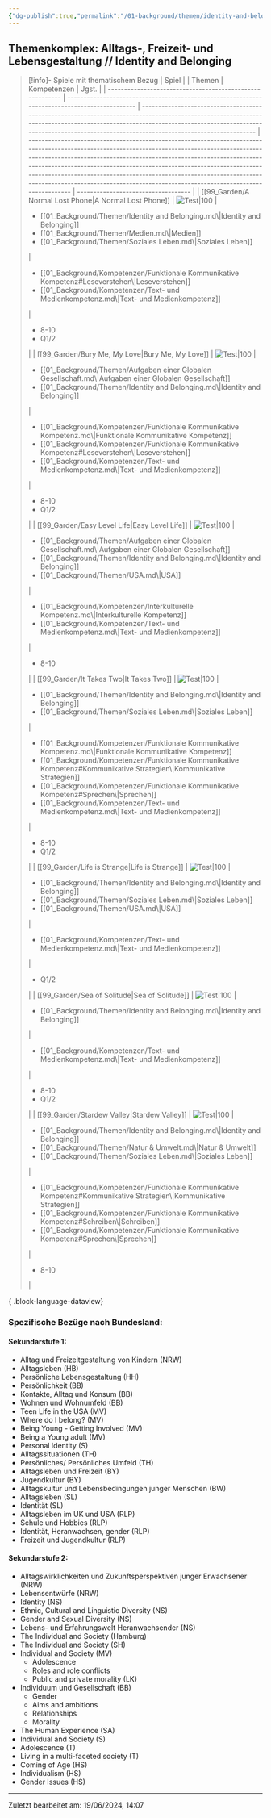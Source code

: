 ```yaml
---
{"dg-publish":true,"permalink":"/01-background/themen/identity-and-belonging/","tags":["topic"],"noteIcon":"1"}
---
```


## Themenkomplex: Alltags-, Freizeit- und Lebensgestaltung // Identity and Belonging

>[!info]- Spiele mit thematischem Bezug
> | Spiel                                                     |                                                                                               | Themen                                                                                                                                                                                                                                                      | Kompetenzen                                                                                                                                                                                                                                                                                                                                                                                                                                                   | Jgst.                               |
> | --------------------------------------------------------- | --------------------------------------------------------------------------------------------- | ----------------------------------------------------------------------------------------------------------------------------------------------------------------------------------------------------------------------------------------------------------- | ------------------------------------------------------------------------------------------------------------------------------------------------------------------------------------------------------------------------------------------------------------------------------------------------------------------------------------------------------------------------------------------------------------------------------------------------------------- | ----------------------------------- |
> | [[99_Garden/A Normal Lost Phone\|A Normal Lost Phone]] | ![Test\|100](https://images.igdb.com/igdb/image/upload/t_cover_big/co2kfs.webp)               | <ul><li>[[01_Background/Themen/Identity and Belonging.md\\|Identity and Belonging]]</li><li>[[01_Background/Themen/Medien.md\\|Medien]]</li><li>[[01_Background/Themen/Soziales Leben.md\\|Soziales Leben]]</li></ul>                                       | <ul><li>[[01_Background/Kompetenzen/Funktionale Kommunikative Kompetenz#Leseverstehen\\|Leseverstehen]]</li><li>[[01_Background/Kompetenzen/Text- und Medienkompetenz.md\\|Text- und Medienkompetenz]]</li></ul>                                                                                                                                                                                                                                           | <ul><li>8-10</li><li>Q1/2</li></ul> |
> | [[99_Garden/Bury Me, My Love\|Bury Me, My Love]]       | ![Test\|100](https://images.igdb.com/igdb/image/upload/t_cover_big/co3r4y.webp)               | <ul><li>[[01_Background/Themen/Aufgaben einer Globalen Gesellschaft.md\\|Aufgaben einer Globalen Gesellschaft]]</li><li>[[01_Background/Themen/Identity and Belonging.md\\|Identity and Belonging]]</li></ul>                                               | <ul><li>[[01_Background/Kompetenzen/Funktionale Kommunikative Kompetenz.md\\|Funktionale Kommunikative Kompetenz]]</li><li>[[01_Background/Kompetenzen/Funktionale Kommunikative Kompetenz#Leseverstehen\\|Leseverstehen]]</li><li>[[01_Background/Kompetenzen/Text- und Medienkompetenz.md\\|Text- und Medienkompetenz]]</li></ul>                                                                                                                        | <ul><li>8-10</li><li>Q1/2</li></ul> |
> | [[99_Garden/Easy Level Life\|Easy Level Life]]         | ![Test\|100](https://img.itch.zone/aW1hZ2UvNzU0NDYvMzQ5NjA5LmdpZg==/794x1000/2QcqJx.gif)      | <ul><li>[[01_Background/Themen/Aufgaben einer Globalen Gesellschaft.md\\|Aufgaben einer Globalen Gesellschaft]]</li><li>[[01_Background/Themen/Identity and Belonging.md\\|Identity and Belonging]]</li><li>[[01_Background/Themen/USA.md\\|USA]]</li></ul> | <ul><li>[[01_Background/Kompetenzen/Interkulturelle Kompetenz.md\\|Interkulturelle Kompetenz]]</li><li>[[01_Background/Kompetenzen/Text- und Medienkompetenz.md\\|Text- und Medienkompetenz]]</li></ul>                                                                                                                                                                                                                                                       | <ul><li>8-10</li></ul>              |
> | [[99_Garden/It Takes Two\|It Takes Two]]               | ![Test\|100](https://images.igdb.com/igdb/image/upload/t_cover_big/co2t97.webp)               | <ul><li>[[01_Background/Themen/Identity and Belonging.md\\|Identity and Belonging]]</li><li>[[01_Background/Themen/Soziales Leben.md\\|Soziales Leben]]</li></ul>                                                                                           | <ul><li>[[01_Background/Kompetenzen/Funktionale Kommunikative Kompetenz.md\\|Funktionale Kommunikative Kompetenz]]</li><li>[[01_Background/Kompetenzen/Funktionale Kommunikative Kompetenz#Kommunikative Strategien\\|Kommunikative Strategien]]</li><li>[[01_Background/Kompetenzen/Funktionale Kommunikative Kompetenz#Sprechen\\|Sprechen]]</li><li>[[01_Background/Kompetenzen/Text- und Medienkompetenz.md\\|Text- und Medienkompetenz]]</li></ul> | <ul><li>8-10</li><li>Q1/2</li></ul> |
> | [[99_Garden/Life is Strange\|Life is Strange]]         | ![Test\|100](https://images.igdb.com/igdb/image/upload/t_cover_big/co1r8e.webp)               | <ul><li>[[01_Background/Themen/Identity and Belonging.md\\|Identity and Belonging]]</li><li>[[01_Background/Themen/Soziales Leben.md\\|Soziales Leben]]</li><li>[[01_Background/Themen/USA.md\\|USA]]</li></ul>                                             | <ul><li>[[01_Background/Kompetenzen/Text- und Medienkompetenz.md\\|Text- und Medienkompetenz]]</li></ul>                                                                                                                                                                                                                                                                                                                                                      | <ul><li>Q1/2</li></ul>              |
> | [[99_Garden/Sea of Solitude\|Sea of Solitude]]         | ![Test\|100](https://images.igdb.com/igdb/image/upload/t_cover_big/co1m4m.webp)               | <ul><li>[[01_Background/Themen/Identity and Belonging.md\\|Identity and Belonging]]</li></ul>                                                                                                                                                               | <ul><li>[[01_Background/Kompetenzen/Text- und Medienkompetenz.md\\|Text- und Medienkompetenz]]</li></ul>                                                                                                                                                                                                                                                                                                                                                      | <ul><li>8-10</li><li>Q1/2</li></ul> |
> | [[99_Garden/Stardew Valley\|Stardew Valley]]           | ![Test\|100](https://images.igdb.com/igdb/image/upload/t_cover_big/xrpmydnu9rpxvxfjkiu7.webp) | <ul><li>[[01_Background/Themen/Identity and Belonging.md\\|Identity and Belonging]]</li><li>[[01_Background/Themen/Natur & Umwelt.md\\|Natur & Umwelt]]</li><li>[[01_Background/Themen/Soziales Leben.md\\|Soziales Leben]]</li></ul>                       | <ul><li>[[01_Background/Kompetenzen/Funktionale Kommunikative Kompetenz#Kommunikative Strategien\\|Kommunikative Strategien]]</li><li>[[01_Background/Kompetenzen/Funktionale Kommunikative Kompetenz#Schreiben\\|Schreiben]]</li><li>[[01_Background/Kompetenzen/Funktionale Kommunikative Kompetenz#Sprechen\\|Sprechen]]</li></ul>                                                                                                                | <ul><li>8-10</li></ul>              |
> 
{ .block-language-dataview}

### Spezifische Bezüge nach Bundesland:

#### Sekundarstufe 1:
- Alltag und Freizeitgestaltung von Kindern (NRW)
- Alltagsleben (HB)
- Persönliche Lebensgestaltung (HH)
- Persönlichkeit (BB)
- Kontakte, Alltag und Konsum (BB)
- Wohnen und Wohnumfeld (BB)
- Teen Life in the USA (MV) 
- Where do I belong? (MV)     
- Being Young - Getting Involved (MV)
- Being a Young adult (MV)
- Personal Identity (S)
- Alltagssituationen (TH)
- Persönliches/ Persönliches Umfeld (TH)
- Alltagsleben und Freizeit (BY)
- Jugendkultur (BY)
- Alltagskultur und Lebensbedingungen junger Menschen (BW)
- Alltagsleben (SL)
- Identität (SL)
- Alltagsleben im UK und USA (RLP)
- Schule und Hobbies (RLP)
- Identität, Heranwachsen, gender (RLP)
- Freizeit und Jugendkultur (RLP)
#### Sekundarstufe 2:
- Alltagswirklichkeiten und Zukunftsperspektiven junger Erwachsener (NRW)
- Lebensentwürfe (NRW)
- Identity (NS)
- Ethnic, Cultural and Linguistic Diversity (NS)
- Gender and Sexual Diversity (NS)
- Lebens- und Erfahrungswelt Heranwachsender (NS)
- The Individual and Society (Hamburg)
- The Individual and Society (SH)
- Individual and Society (MV)
	- Adolescence
	- Roles and role conflicts
	- Public and private morality (LK)
- Individuum und Gesellschaft (BB)
	- Gender
	- Aims and ambitions
	- Relationships
	- Morality
- The Human Experience (SA)
- Individual and Society (S)
- Adolescence (T)
- Living in a multi-faceted society (T)
- Coming of Age (HS)
- Individualism (HS)
- Gender Issues (HS)

---
Zuletzt bearbeitet am: 19/06/2024, 14:07